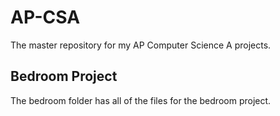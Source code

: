 # AP-CSA
The master repository for my AP Computer Science A projects. 

## Bedroom Project
The bedroom folder has all of the files for the bedroom project.

